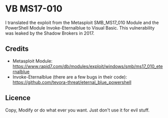 # VB MS17-010
I translated the exploit from the Metasploit SMB_MS17_010 Module and the PowerShell Module Invoke-Eternalblue to Visual Basic.
This vulnerability was leaked by the Shadow Brokers in 2017.

## Credits
* Metasploit Module: https://www.rapid7.com/db/modules/exploit/windows/smb/ms17_010_eternalblue
* Invoke-Eternalblue (there are a few bugs in their code): https://github.com/tevora-threat/eternal_blue_powershell

## Licence
Copy, Modify or do what ever you want. Just don't use it for evil stuff.
